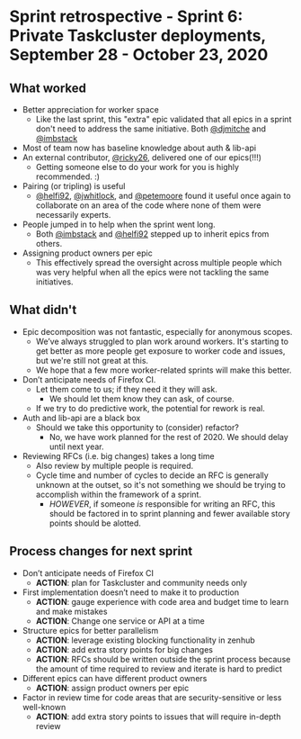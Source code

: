 # Sprint retrospective - Sprint 6: Private Taskcluster deployments, September 28 - October 23, 2020

## What worked
* Better appreciation for worker space
  * Like the last sprint, this "extra" epic validated that all epics in a sprint don't need to address the same initiative. Both [@djmitche](https://github.com/djmitche) and [@imbstack](https://github.com/imbstack)
* Most of team now has baseline knowledge about auth & lib-api
* An external contributor, [@ricky26](https://github.com/ricky26), delivered one of our epics(!!!)
  * Getting someone else to do your work for you is highly recommended. :)
* Pairing (or tripling) is useful
  * [@helfi92](https://github.com/helfi92), [@jwhitlock](https://github.com/jwhitlock), and [@petemoore](https://github.com/petemoore) found it useful once again to collaborate on an area of the code where none of them were necessarily experts.
* People jumped in to help when the sprint went long.
  * Both [@imbstack](https://github.com/imbstack) and [@helfi92](https://github.com/helfi92) stepped up to inherit epics from others.
* Assigning product owners per epic
  * This effectively spread the oversight across multiple people which was very helpful when all the epics were not tackling the same initiatives.

## What didn't
* Epic decomposition was not fantastic, especially for anonymous scopes.
  * We’ve always struggled to plan work around workers. It's starting to get better as more people get exposure to worker code and issues, but we're still not great at this.
  * We hope that a few more worker-related sprints will make this better.
* Don’t anticipate needs of Firefox CI.
  * Let them come to us; if they need it they will ask.
    * We should let them know they can ask, of course.
  * If we try to do predictive work, the potential for rework is real.
* Auth and lib-api are a black box
  * Should we take this opportunity to (consider) refactor?
    * No, we have work planned for the rest of 2020. We should delay until next year.
* Reviewing RFCs (i.e. big changes) takes a long time
  * Also review by multiple people is required.
  * Cycle time and number of cycles to decide an RFC is generally unknown at the outset, so it's not something we should be trying to accomplish within the framework of a sprint.
    * *HOWEVER*, if someone *is* responsible for writing an RFC, this should be factored in to sprint planning and fewer available story points should be alotted.

## Process changes for next sprint
* Don’t anticipate needs of Firefox CI
  * **ACTION**: plan for Taskcluster and community needs only
* First implementation doesn’t need to make it to production
  * **ACTION**: gauge experience with code area and budget time to learn and make mistakes
  * **ACTION**: Change one service or API at a time
* Structure epics for better parallelism
  * **ACTION**: leverage existing blocking functionality in zenhub
  * **ACTION**: add extra story points for big changes
  * **ACTION**: RFCs should be written outside the sprint process because the amount of time required to review and iterate is hard to predict
* Different epics can have different product owners
  * **ACTION**: assign product owners per epic
* Factor in review time for code areas that are security-sensitive or less well-known
  * **ACTION**: add extra story points to issues that will require in-depth review